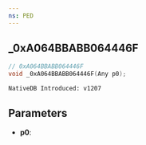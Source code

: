 ```yaml
---
ns: PED
---
```

## _0xA064BBABB064446F

```c
// 0xA064BBABB064446F
void _0xA064BBABB064446F(Any p0);
```

```
NativeDB Introduced: v1207
```

## Parameters
* **p0**:
